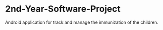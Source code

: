 # 2nd-Year-Software-Project
Android application for track and manage the immunization of the children.
